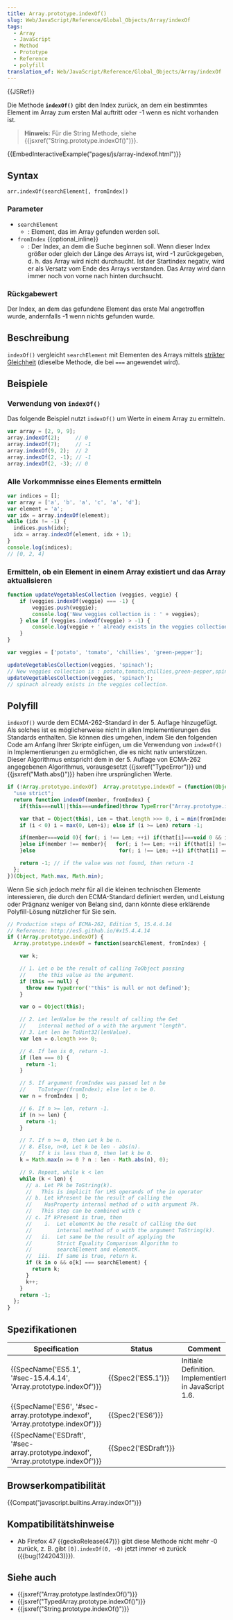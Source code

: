 ```yaml
---
title: Array.prototype.indexOf()
slug: Web/JavaScript/Reference/Global_Objects/Array/indexOf
tags:
  - Array
  - JavaScript
  - Method
  - Prototype
  - Reference
  - polyfill
translation_of: Web/JavaScript/Reference/Global_Objects/Array/indexOf
---
```

{{JSRef}}

Die Methode **`indexOf()`** gibt den Index zurück, an dem ein bestimmtes Element im Array zum ersten Mal auftritt oder -1 wenn es nicht vorhanden ist.

> **Hinweis:** Für die String Methode, siehe {{jsxref("String.prototype.indexOf()")}}.

{{EmbedInteractiveExample("pages/js/array-indexof.html")}}

## Syntax

    arr.indexOf(searchElement[, fromIndex])

### Parameter

- `searchElement`
  - : Element, das im Array gefunden werden soll.
- `fromIndex` {{optional_inline}}
  - : Der Index, an dem die Suche beginnen soll. Wenn dieser Index größer oder gleich der Länge des Arrays ist, wird -1 zurückgegeben, d. h. das Array wird nicht durchsucht. Ist der Startindex negativ, wird er als Versatz vom Ende des Arrays verstanden. Das Array wird dann immer noch von vorne nach hinten durchsucht.

### Rückgabewert

Der Index, an dem das gefundene Element das erste Mal angetroffen wurde, andernfalls **-1** wenn nichts gefunden wurde.

## Beschreibung

`indexOf()` vergleicht `searchElement` mit Elementen des Arrays mittels [strikter Gleichheit](/de/docs/Web/JavaScript/Reference/Operators/Vergleichsoperatoren#Die_Gleichheitsoperatoren_anwenden) (dieselbe Methode, die bei `===` angewendet wird).

## Beispiele

### Verwendung von `indexOf()`

Das folgende Beispiel nutzt `indexOf()` um Werte in einem Array zu ermitteln.

```js
var array = [2, 9, 9];
array.indexOf(2);     // 0
array.indexOf(7);     // -1
array.indexOf(9, 2);  // 2
array.indexOf(2, -1); // -1
array.indexOf(2, -3); // 0
```

### Alle Vorkommnisse eines Elements ermitteln

```js
var indices = [];
var array = ['a', 'b', 'a', 'c', 'a', 'd'];
var element = 'a';
var idx = array.indexOf(element);
while (idx != -1) {
  indices.push(idx);
  idx = array.indexOf(element, idx + 1);
}
console.log(indices);
// [0, 2, 4]
```

### Ermitteln, ob ein Element in einem Array existiert und das Array aktualisieren

```js
function updateVegetablesCollection (veggies, veggie) {
    if (veggies.indexOf(veggie) === -1) {
        veggies.push(veggie);
        console.log('New veggies collection is : ' + veggies);
    } else if (veggies.indexOf(veggie) > -1) {
        console.log(veggie + ' already exists in the veggies collection.');
    }
}

var veggies = ['potato', 'tomato', 'chillies', 'green-pepper'];

updateVegetablesCollection(veggies, 'spinach');
// New veggies collection is : potato,tomato,chillies,green-pepper,spinach
updateVegetablesCollection(veggies, 'spinach');
// spinach already exists in the veggies collection.
```

## Polyfill

`indexOf()` wurde dem ECMA-262-Standard in der 5. Auflage hinzugefügt. Als solches ist es möglicherweise nicht in allen Implementierungen des Standards enthalten. Sie können dies umgehen, indem Sie den folgenden Code am Anfang Ihrer Skripte einfügen, um die Verwendung von `indexOf()` in Implementierungen zu ermöglichen, die es nicht nativ unterstützen. Dieser Algorithmus entspricht dem in der 5. Auflage von ECMA-262 angegebenen Algorithmus, vorausgesetzt {{jsxref("TypeError")}} und {{jsxref("Math.abs()")}} haben ihre ursprünglichen Werte.

```js
if (!Array.prototype.indexOf)  Array.prototype.indexOf = (function(Object, max, min){
  "use strict";
  return function indexOf(member, fromIndex) {
    if(this===null||this===undefined)throw TypeError("Array.prototype.indexOf called on null or undefined");

    var that = Object(this), Len = that.length >>> 0, i = min(fromIndex | 0, Len);
    if (i < 0) i = max(0, Len+i); else if (i >= Len) return -1;

    if(member===void 0){ for(; i !== Len; ++i) if(that[i]===void 0 && i in that) return i; // undefined
    }else if(member !== member){   for(; i !== Len; ++i) if(that[i] !== that[i]) return i; // NaN
    }else                           for(; i !== Len; ++i) if(that[i] === member) return i; // all else

    return -1; // if the value was not found, then return -1
  };
})(Object, Math.max, Math.min);
```

Wenn Sie sich jedoch mehr für all die kleinen technischen Elemente interessieren, die durch den ECMA-Standard definiert werden, und Leistung oder Prägnanz weniger von Belang sind, dann könnte diese erklärende Polyfill-Lösung nützlicher für Sie sein.

```js
// Production steps of ECMA-262, Edition 5, 15.4.4.14
// Reference: http://es5.github.io/#x15.4.4.14
if (!Array.prototype.indexOf) {
  Array.prototype.indexOf = function(searchElement, fromIndex) {

    var k;

    // 1. Let o be the result of calling ToObject passing
    //    the this value as the argument.
    if (this == null) {
      throw new TypeError('"this" is null or not defined');
    }

    var o = Object(this);

    // 2. Let lenValue be the result of calling the Get
    //    internal method of o with the argument "length".
    // 3. Let len be ToUint32(lenValue).
    var len = o.length >>> 0;

    // 4. If len is 0, return -1.
    if (len === 0) {
      return -1;
    }

    // 5. If argument fromIndex was passed let n be
    //    ToInteger(fromIndex); else let n be 0.
    var n = fromIndex | 0;

    // 6. If n >= len, return -1.
    if (n >= len) {
      return -1;
    }

    // 7. If n >= 0, then Let k be n.
    // 8. Else, n<0, Let k be len - abs(n).
    //    If k is less than 0, then let k be 0.
    k = Math.max(n >= 0 ? n : len - Math.abs(n), 0);

    // 9. Repeat, while k < len
    while (k < len) {
      // a. Let Pk be ToString(k).
      //   This is implicit for LHS operands of the in operator
      // b. Let kPresent be the result of calling the
      //    HasProperty internal method of o with argument Pk.
      //   This step can be combined with c
      // c. If kPresent is true, then
      //    i.  Let elementK be the result of calling the Get
      //        internal method of o with the argument ToString(k).
      //   ii.  Let same be the result of applying the
      //        Strict Equality Comparison Algorithm to
      //        searchElement and elementK.
      //  iii.  If same is true, return k.
      if (k in o && o[k] === searchElement) {
        return k;
      }
      k++;
    }
    return -1;
  };
}
```

## Spezifikationen

| Specification                                                                                                | Status                       | Comment                                               |
| ------------------------------------------------------------------------------------------------------------ | ---------------------------- | ----------------------------------------------------- |
| {{SpecName('ES5.1', '#sec-15.4.4.14', 'Array.prototype.indexOf')}}                     | {{Spec2('ES5.1')}}     | Initiale Definition. Implementiert in JavaScript 1.6. |
| {{SpecName('ES6', '#sec-array.prototype.indexof', 'Array.prototype.indexOf')}}     | {{Spec2('ES6')}}         |                                                       |
| {{SpecName('ESDraft', '#sec-array.prototype.indexof', 'Array.prototype.indexOf')}} | {{Spec2('ESDraft')}} |                                                       |

## Browserkompatibilität

{{Compat("javascript.builtins.Array.indexOf")}}

## Kompatibilitätshinweise

- Ab Firefox 47 {{geckoRelease(47)}} gibt diese Methode nicht mehr -0 zurück, z. B. gibt `[0].indexOf(0, -0)` jetzt immer `+0` zurück ({{bug(1242043)}}).

## Siehe auch

- {{jsxref("Array.prototype.lastIndexOf()")}}
- {{jsxref("TypedArray.prototype.indexOf()")}}
- {{jsxref("String.prototype.indexOf()")}}
